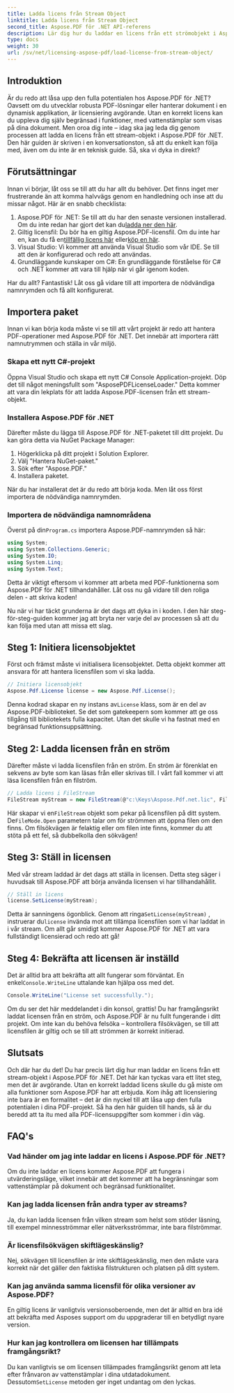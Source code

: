 ```yaml
---
title: Ladda licens från Stream Object
linktitle: Ladda licens från Stream Object
second_title: Aspose.PDF för .NET API-referens
description: Lär dig hur du laddar en licens från ett strömobjekt i Aspose.PDF för .NET med den här omfattande, steg-för-steg-guiden.
type: docs
weight: 30
url: /sv/net/licensing-aspose-pdf/load-license-from-stream-object/
---
```

## Introduktion

Är du redo att låsa upp den fulla potentialen hos Aspose.PDF för .NET? Oavsett om du utvecklar robusta PDF-lösningar eller hanterar dokument i en dynamisk applikation, är licensiering avgörande. Utan en korrekt licens kan du uppleva dig själv begränsad i funktioner, med vattenstämplar som visas på dina dokument. Men oroa dig inte – idag ska jag leda dig genom processen att ladda en licens från ett stream-objekt i Aspose.PDF för .NET. Den här guiden är skriven i en konversationston, så att du enkelt kan följa med, även om du inte är en teknisk guide. Så, ska vi dyka in direkt?

## Förutsättningar

Innan vi börjar, låt oss se till att du har allt du behöver. Det finns inget mer frustrerande än att komma halvvägs genom en handledning och inse att du missar något. Här är en snabb checklista:

1.  Aspose.PDF för .NET: Se till att du har den senaste versionen installerad. Om du inte redan har gjort det kan du[ladda ner den här](https://releases.aspose.com/pdf/net/).
2. Giltig licensfil: Du bör ha en giltig Aspose.PDF-licensfil. Om du inte har en, kan du få en[tillfällig licens här](https://purchase.aspose.com/temporary-license/) eller[köp en här](https://purchase.aspose.com/buy).
3. Visual Studio: Vi kommer att använda Visual Studio som vår IDE. Se till att den är konfigurerad och redo att användas.
4. Grundläggande kunskaper om C#: En grundläggande förståelse för C# och .NET kommer att vara till hjälp när vi går igenom koden.

Har du allt? Fantastisk! Låt oss gå vidare till att importera de nödvändiga namnrymden och få allt konfigurerat.

## Importera paket

Innan vi kan börja koda måste vi se till att vårt projekt är redo att hantera PDF-operationer med Aspose.PDF för .NET. Det innebär att importera rätt namnutrymmen och ställa in vår miljö.

### Skapa ett nytt C#-projekt

Öppna Visual Studio och skapa ett nytt C# Console Application-projekt. Döp det till något meningsfullt som "AsposePDFLicenseLoader." Detta kommer att vara din lekplats för att ladda Aspose.PDF-licensen från ett stream-objekt.

### Installera Aspose.PDF för .NET

Därefter måste du lägga till Aspose.PDF för .NET-paketet till ditt projekt. Du kan göra detta via NuGet Package Manager:

1. Högerklicka på ditt projekt i Solution Explorer.
2. Välj "Hantera NuGet-paket."
3. Sök efter "Aspose.PDF."
4. Installera paketet.

När du har installerat det är du redo att börja koda. Men låt oss först importera de nödvändiga namnrymden.

### Importera de nödvändiga namnområdena

 Överst på din`Program.cs` importera Aspose.PDF-namnrymden så här:

```csharp
using System;
using System.Collections.Generic;
using System.IO;
using System.Linq;
using System.Text;
```

Detta är viktigt eftersom vi kommer att arbeta med PDF-funktionerna som Aspose.PDF för .NET tillhandahåller. Låt oss nu gå vidare till den roliga delen - att skriva koden!

Nu när vi har täckt grunderna är det dags att dyka in i koden. I den här steg-för-steg-guiden kommer jag att bryta ner varje del av processen så att du kan följa med utan att missa ett slag.

## Steg 1: Initiera licensobjektet

Först och främst måste vi initialisera licensobjektet. Detta objekt kommer att ansvara för att hantera licensfilen som vi ska ladda.

```csharp
// Initiera licensobjekt
Aspose.Pdf.License license = new Aspose.Pdf.License();
```

Denna kodrad skapar en ny instans av`License` klass, som är en del av Aspose.PDF-biblioteket. Se det som gatekeepern som kommer att ge oss tillgång till bibliotekets fulla kapacitet. Utan det skulle vi ha fastnat med en begränsad funktionsuppsättning.

## Steg 2: Ladda licensen från en ström

Därefter måste vi ladda licensfilen från en ström. En ström är förenklat en sekvens av byte som kan läsas från eller skrivas till. I vårt fall kommer vi att läsa licensfilen från en filström.

```csharp
// Ladda licens i FileStream
FileStream myStream = new FileStream(@"c:\Keys\Aspose.Pdf.net.lic", FileMode.Open);
```

 Här skapar vi en`FileStream` objekt som pekar på licensfilen på ditt system. De`FileMode.Open` parametern talar om för strömmen att öppna filen om den finns. Om filsökvägen är felaktig eller om filen inte finns, kommer du att stöta på ett fel, så dubbelkolla den sökvägen!

## Steg 3: Ställ in licensen

Med vår stream laddad är det dags att ställa in licensen. Detta steg säger i huvudsak till Aspose.PDF att börja använda licensen vi har tillhandahållit.

```csharp
// Ställ in licens
license.SetLicense(myStream);
```

Detta är sanningens ögonblick. Genom att ringa`SetLicense(myStream)` , instruerar du`license` invända mot att tillämpa licensfilen som vi har laddat in i vår stream. Om allt går smidigt kommer Aspose.PDF för .NET att vara fullständigt licensierad och redo att gå!

## Steg 4: Bekräfta att licensen är inställd

 Det är alltid bra att bekräfta att allt fungerar som förväntat. En enkel`Console.WriteLine` uttalande kan hjälpa oss med det.

```csharp
Console.WriteLine("License set successfully.");
```

Om du ser det här meddelandet i din konsol, grattis! Du har framgångsrikt laddat licensen från en ström, och Aspose.PDF är nu fullt fungerande i ditt projekt. Om inte kan du behöva felsöka – kontrollera filsökvägen, se till att licensfilen är giltig och se till att strömmen är korrekt initierad.

## Slutsats

Och där har du det! Du har precis lärt dig hur man laddar en licens från ett stream-objekt i Aspose.PDF för .NET. Det här kan tyckas vara ett litet steg, men det är avgörande. Utan en korrekt laddad licens skulle du gå miste om alla funktioner som Aspose.PDF har att erbjuda. Kom ihåg att licensiering inte bara är en formalitet – det är din nyckel till att låsa upp den fulla potentialen i dina PDF-projekt. Så ha den här guiden till hands, så är du beredd att ta itu med alla PDF-licensuppgifter som kommer i din väg.

## FAQ's

### Vad händer om jag inte laddar en licens i Aspose.PDF för .NET?  
Om du inte laddar en licens kommer Aspose.PDF att fungera i utvärderingsläge, vilket innebär att det kommer att ha begränsningar som vattenstämplar på dokument och begränsad funktionalitet.

### Kan jag ladda licensen från andra typer av streams?  
Ja, du kan ladda licensen från vilken stream som helst som stöder läsning, till exempel minnesströmmar eller nätverksströmmar, inte bara filströmmar.

### Är licensfilsökvägen skiftlägeskänslig?  
Nej, sökvägen till licensfilen är inte skiftlägeskänslig, men den måste vara korrekt när det gäller den faktiska filstrukturen och platsen på ditt system.

### Kan jag använda samma licensfil för olika versioner av Aspose.PDF?  
En giltig licens är vanligtvis versionsoberoende, men det är alltid en bra idé att bekräfta med Asposes support om du uppgraderar till en betydligt nyare version.

### Hur kan jag kontrollera om licensen har tillämpats framgångsrikt?  
 Du kan vanligtvis se om licensen tillämpades framgångsrikt genom att leta efter frånvaron av vattenstämplar i dina utdatadokument. Dessutom`SetLicense` metoden ger inget undantag om den lyckas.